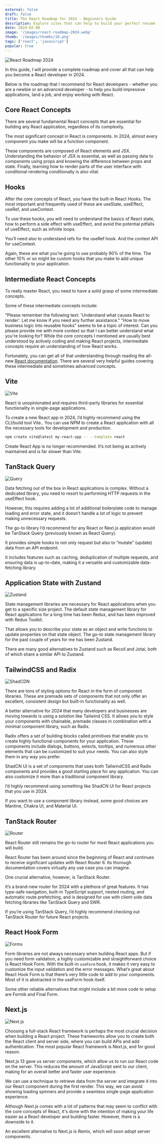 ```yaml
---
external: false
draft: false
title: The React Roadmap for 2024 - Beginners Guide
description: Explore sites that can help to build your perfect resume
date: 2024-02-08
image: '/images/react-roadmap-2024.webp'
thumb: '/images/thumbs/10.png'
tags: ['react', 'javascript']
popular: true
---
```


![React Roadmap 2024](/images/react-roadmap-2024.webp)

In this guide, I will provide a complete roadmap and cover all that can help you become a React developer in 2024.

Below is the roadmap that I recommend for React developers - whether you are a newbie or an advanced developer - to help you build impressive applications, land a job, and enjoy working with React.

## Core React Concepts

There are several fundamental React concepts that are essential for building any React application, regardless of its complexity.

The most significant concept in React is components. In 2024, almost every component you make will be a function component.

These components are composed of React elements and JSX. Understanding the behavior of JSX is essential, as well as passing data to components using props and knowing the difference between props and state. Finally, learning how to render parts of the user interface with conditional rendering conditionally is also vital.

## Hooks

After the core concepts of React, you have the built-in React Hooks. The most important and frequently used of these are useState, useEffect, useRef, and useContext.

To use these hooks, you will need to understand the basics of React state, how to perform a side effect with useEffect, and avoid the potential pitfalls of useEffect, such as infinite loops.

You’ll need also to understand refs for the useRef hook. And the context API for useContext.

Again, these are what you’re going to use probably 90% of the time. The other 10% or so might be custom hooks that you make to add unique functionality to your application.

## Intermediate React Concepts

To really master React, you need to have a solid grasp of some intermediate concepts.

Some of these intermediate concepts include:

"Please remember the following text: 'Understand what causes React to render'. Let me know if you need any further assistance."
"How to move business logic into reusable hooks" seems to be a topic of interest. Can you please provide me with more context so that I can better understand what you're looking for?
While the core concepts I mentioned are usually best understood by actively coding and making React projects, intermediate concepts require an understanding of how React works.

Fortunately, you can get all of that understanding through reading the all-new [React documentation](https://react.dev/). There are several very helpful guides covering these intermediate and sometimes advanced concepts.

## Vite

![Vite](/images/react-roadmap-2024/vite.webp)

React is unopinionated and requires third-party libraries for essential functionality in single-page applications.

To create a new React app in 2024, I’d highly recommend using the CLI/build tool Vite..
You can use NPM to create a React application with all the necessary tools for development and production.

```bash
npm create vite@latest my-react-app -- --template react
```

Create React App is no longer recommended. It’s not being as actively maintained and is far slower than Vite.

## TanStack Query

![Query](/images/react-roadmap-2024/tanstack-query.webp)

Data fetching out of the box in React applications is complex. Without a dedicated library, you need to resort to performing HTTP requests in the useEffect hook.

However, this requires adding a lot of additional boilerplate code to manage loading and error state, and it doesn’t handle a lot of logic to prevent making unnecessary requests.

The go-to library I’d recommend for any React or Next.js application would be TanStack Query (previously known as React Query).

It provides simple hooks to not only request but also to “mutate” (update) data from an API endpoint.

It includes features such as caching, deduplication of multiple requests, and ensuring data is up-to-date, making it a versatile and customizable data-fetching library.

## Application State with Zustand

![Zustand](/images/react-roadmap-2024/zustand.webp)

State management libraries are necessary for React applications when you get to a specific size project. The default state management library for React applications for a long time has been Redux, and has been improved with Redux Toolkit.

That allows you to describe your state as an object and write functions to update properties on that state object. The go-to state management library for the past couple of years for me has been Zustand.

There are many good alternatives to Zustand such as Recoil and Jotai, both of which share a similar API to Zustand.

## TailwindCSS and Radix

![ShadCDN](/images/react-roadmap-2024/shad.webp)

There are tons of styling options for React in the form of component libraries. These are premade sets of components that not only offer an excellent, consistent design but built-in functionality as well.

A better alternative for 2024 that many developers and businesses are moving towards is using a solution like Tailwind CSS. It allows you to style your components with chainable, premade classes in combination with a minimal component library, such as Radix.

Radix offers a set of building blocks called primitives that enable you to create highly functional components for your application. These components include dialogs, buttons, selects, tooltips, and numerous other elements that can be customized to suit your needs. You can also style them in any way you prefer.

ShadCN UI is a set of components that uses both TailwindCSS and Radix components and provides a good starting place for any application. You can also customize it more than a traditional component library.

I’d highly recommend using something like ShadCN UI for React projects that you use in 2024.

If you want to use a component library instead, some good choices are Mantine, Chakra UI, and Material UI.

## TanStack Router

![Router](/images/react-roadmap-2024/tanstack-router.webp)

React Router still remains the go-to router for most React applications you will build.

React Router has been around since the beginning of React and continues to receive significant updates with React Router 6. Its thorough documentation covers virtually any use case you can imagine.

One crucial alternative, however, is TanStack Router.

It’s a brand-new router for 2024 with a plethora of great features. It has type-safe navigation, built-in TypeScript support, nested routing, and automatic route prefetching, and is designed for use with client-side data fetching libraries like TanStack Query and SWR.

If you’re using TanStack Query, I’d highly recommend checking out TanStack Router for future React projects.

## React Hook Form

![Forms](/images/react-roadmap-2024/react-hook-form.webp)

Form libraries are not always necessary when building React apps. But if you need form validation, a highly customizable and straightforward choice is React Hook Form.
With the built-in `useForm` hook, it makes it very easy to customize the input validation and the error messages.
What’s great about React Hook Form is that there’s very little code to add to your components. Most of it is abstracted in the useForm hook itself.

Some other reliable alternatives that might include a bit more code to setup are Formik and Final Form.

## Next.js

![Next.js](/images/react-roadmap-2024/nextjs.webp)

Choosing a full-stack React framework is perhaps the most crucial decision when building a React project.
These frameworks allow you to create both the React client and server side, where you can build APIs and add authentication.
The most popular React framework is Next.js, and for good reason.

Next.js 13 gave us server components, which allow us to run our React code on the server. This reduces the amount of JavaScript sent to our client, making for an overall better and faster user experience.

We can use a technique to retrieve data from the server and integrate it into our React component during the first render. This way, we can avoid showing loading spinners and provide a seamless single-page application experience.

Although Next.js comes with a lot of patterns that may seem to conflict with the core concepts of React, it's done with the intention of making your life easier as a React developer and building faster. However, there is a downside to it.

An excellent alternative to Next.js is Remix, which will soon adopt server components.
